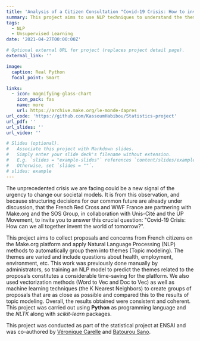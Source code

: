 ```yaml
---
title: 'Analysis of a Citizen Consultation "Covid-19 Crisis: How to invent together the world of tomorrow?"'
summary: This project aims to use NLP techniques to understand the themes that concern French citizens for the post-COVID period.
tags:
  - NLP
  - Unsupervised Learning
date: '2021-04-27T00:00:00Z'

# Optional external URL for project (replaces project detail page).
external_link: ''

image:
  caption: Real Python
  focal_point: Smart

links:
  - icon: magnifying-glass-chart
    icon_pack: fas
    name: more
    url: https://archive.make.org/le-monde-dapres
url_code: 'https://github.com/KassoumHabibou/Statistics-project'
url_pdf: ''
url_slides: ''
url_video: ''

# Slides (optional).
#   Associate this project with Markdown slides.
#   Simply enter your slide deck's filename without extension.
#   E.g. `slides = "example-slides"` references `content/slides/example-slides.md`.
#   Otherwise, set `slides = ""`.
# slides: example
---
```


The unprecedented crisis we are facing could be a new signal of the urgency to change our societal models. It is from this observation, and because structuring decisions for our common future are already under discussion, that the French Red Cross and WWF France are partnering with Make.org and the SOS Group, in collaboration with Unis-Cité and the UP Movement, to invite you to answer this crucial question: "Covid-19 Crisis: How can we all together invent the world of tomorrow?". 

This project aims to collect proposals and concerns from French citizens on the Make.org platform and apply Natural Language Processing (NLP) methods to automatically group them into themes (Topic modeling). The themes are varied and include questions about health, employment, environment, etc. This work was previously done manually by administrators, so training an NLP model to predict the themes related to the proposals constitutes a considerable time-saving for the platform. We also used vectorization methods (Word to Vec and Doc to Vec) as well as machine learning techniques (the K Nearest Neighbors) to create groups of proposals that are as close as possible and compared this to the results of topic modeling. Overall, the results obtained were consistent and coherent. This project was carried out using **Python** as programming language and the *NLTK* along with *scikit-learn* packages.

This project was conducted as part of the statistical project at ENSAI and was co-authored by [Véronique Carelle](https://fr.linkedin.com/in/v%C3%A9ronique-c-kaindje-fondjo-15979a199) and [Batourou Sano](https://fr.linkedin.com/in/batourou-sano-22b3291a3).
